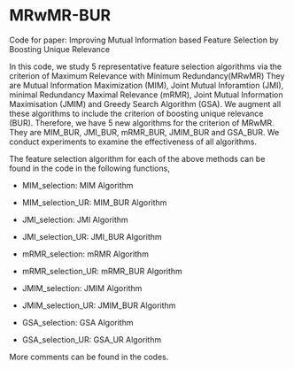 # MRwMR-BUR
Code for paper: Improving Mutual Information based Feature Selection by Boosting Unique Relevance

In this code, we study 5 representative feature selection algorithms via the criterion of Maximum Relevance with Minimum Redundancy(MRwMR) They are Mutual Information Maximization (MIM), Joint Mutual Inforamtion (JMI), minimal Redundancy Maximal Relevance (mRMR), Joint Mutual Information Maximisation (JMIM) and Greedy Search Algorithm (GSA). We augment all these algorithms to include the criterion of boosting unique relevance (BUR). Therefore, we have 5 new algorithms for the criterion of MRwMR. They are MIM_BUR, JMI_BUR, mRMR_BUR, JMIM_BUR and GSA_BUR. We conduct experiments to examine the effectiveness of all algorithms.

The feature selection algorithm for each of the above methods can be found in the code in the following functions, 

*  MIM_selection: MIM Algorithm

*  MIM_selection_UR: MIM_BUR Algorithm

*  JMI_selection: JMI Algorithm

*  JMI_selection_UR: JMI_BUR Algorithm

*  mRMR_selection: mRMR Algorithm

*  mRMR_selection_UR: mRMR_BUR Algorithm

*  JMIM_selection: JMIM Algorithm

*  JMIM_selection_UR: JMIM_BUR Algorithm

*  GSA_selection: GSA Algorithm

*  GSA_selection_UR: GSA_UR Algorithm

More comments can be found in the codes.
